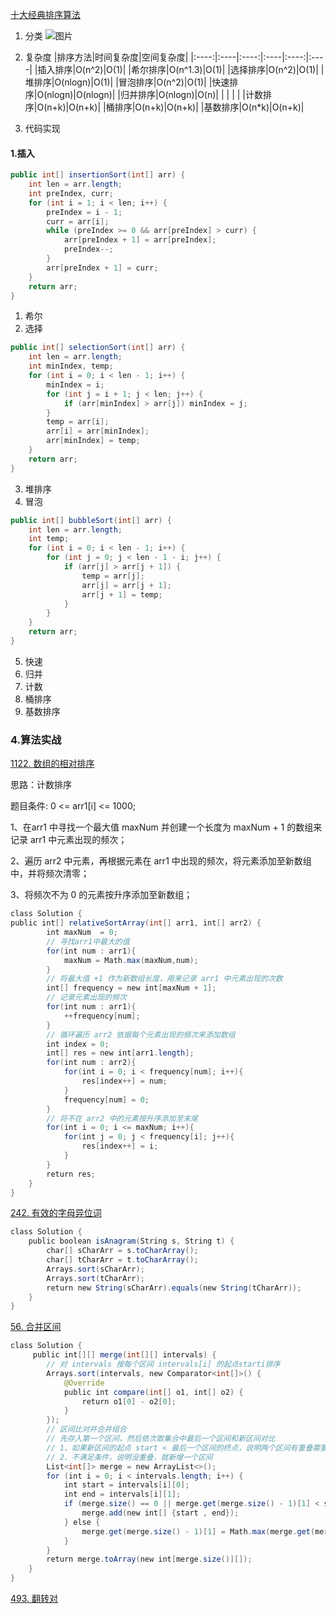 [十大经典排序算法](https://www.cnblogs.com/onepixel/p/7674659.html)

1. 分类
![图片](https://uploader.shimo.im/f/Qy9FJ3sFCdCDEaKn.png!thumbnail?fileGuid=VDdrDXQcVpRTRDvc)
2. 复杂度
|排序方法|时间复杂度|空间复杂度|
|:----:|:----|:----:|:----|:----:|:----|
|插入排序|O(n^2)|O(1)|
|希尔排序|O(n^1.3)|O(1)|
|选择排序|O(n^2)|O(1)|
|堆排序|O(nlogn)|O(1)|
|冒泡排序|O(n^2)|O(1)|
|快速排序|O(nlogn)|O(nlogn)|
|归并排序|O(nlogn)|O(n)|
|    |    |    |
|计数排序|O(n+k)|O(n+k)|
|桶排序|O(n+k)|O(n+k)|
|基数排序|O(n*k)|O(n+k)|

3. 代码实现
#### 1.插入

```java
public int[] insertionSort(int[] arr) {
    int len = arr.length;
    int preIndex, curr;
    for (int i = 1; i < len; i++) {
        preIndex = i - 1;
        curr = arr[i];
        while (preIndex >= 0 && arr[preIndex] > curr) {
            arr[preIndex + 1] = arr[preIndex];
            preIndex--;
        }
        arr[preIndex + 1] = curr;
    }
    return arr;
}
```
1. 希尔
2. 选择
```java
public int[] selectionSort(int[] arr) {
    int len = arr.length;
    int minIndex, temp;
    for (int i = 0; i < len - 1; i++) {
        minIndex = i;
        for (int j = i + 1; j < len; j++) {
            if (arr[minIndex] > arr[j]) minIndex = j;
        }
        temp = arr[i];
        arr[i] = arr[minIndex];
        arr[minIndex] = temp;
    }
    return arr;
}
```
3. 堆排序
4. 冒泡
```java
public int[] bubbleSort(int[] arr) {
    int len = arr.length;
    int temp;
    for (int i = 0; i < len - 1; i++) {
        for (int j = 0; j < len - 1 - i; j++) {
            if (arr[j] > arr[j + 1]) {
                temp = arr[j];
                arr[j] = arr[j + 1];
                arr[j + 1] = temp;
            }
        }
    }
    return arr;
}
```
5. 快速
6. 归并
7. 计数
8. 桶排序
9. 基数排序
### 4.算法实战

[1122. 数组的相对排序](https://leetcode-cn.com/problems/relative-sort-array/)

思路：计数排序

题目条件: 0 <= arr1[i] <= 1000;

1、在arr1 中寻找一个最大值 maxNum 并创建一个长度为 maxNum + 1 的数组来记录 arr1 中元素出现的频次；

2、遍历 arr2 中元素，再根据元素在 arr1 中出现的频次，将元素添加至新数组中，并将频次清零；

3、将频次不为 0 的元素按升序添加至新数组；

```java
class Solution {
public int[] relativeSortArray(int[] arr1, int[] arr2) {
        int maxNum  = 0;
        // 寻找arr1中最大的值
        for(int num : arr1){
            maxNum = Math.max(maxNum,num);
        }
        // 将最大值 +1 作为新数组长度，用来记录 arr1 中元素出现的次数
        int[] frequency = new int[maxNum + 1];
        // 记录元素出现的频次
        for(int num : arr1){
            ++frequency[num];
        }
        // 循环遍历 arr2 依据每个元素出现的频次来添加数组
        int index = 0;
        int[] res = new int[arr1.length];
        for(int num : arr2){
            for(int i = 0; i < frequency[num]; i++){
                res[index++] = num;
            }
            frequency[num] = 0;
        }
        // 将不在 arr2 中的元素按升序添加至末尾
        for(int i = 0; i <= maxNum; i++){
            for(int j = 0; j < frequency[i]; j++){
                res[index++] = i;
            }
        }
        return res;
    }
}
```
[242. 有效的字母异位词](https://leetcode-cn.com/problems/valid-anagram/)
```java
class Solution {
    public boolean isAnagram(String s, String t) {
        char[] sCharArr = s.toCharArray();
        char[] tCharArr = t.toCharArray();
        Arrays.sort(sCharArr);
        Arrays.sort(tCharArr);
        return new String(sCharArr).equals(new String(tCharArr));
    }
}
```
[56. 合并区间](https://leetcode-cn.com/problems/merge-intervals/)
```java
class Solution {
     public int[][] merge(int[][] intervals) {
        // 对 intervals 按每个区间 intervals[i] 的起点starti排序
        Arrays.sort(intervals, new Comparator<int[]>() {
            @Override
            public int compare(int[] o1, int[] o2) {
                return o1[0] - o2[0];
            }
        });
        // 区间比对并合并组合
        // 先存入第一个区间，然后依次取集合中最后一个区间和新区间对比
        // 1、如果新区间的起点 start < 最后一个区间的终点，说明两个区间有重叠需要重组合并，然后对比新区间和已有区间的终点值 end ，取相对大的值为新区间 end 值
        // 2、不满足条件，说明没重叠，就新增一个区间
        List<int[]> merge = new ArrayList<>();
        for (int i = 0; i < intervals.length; i++) {
            int start = intervals[i][0];
            int end = intervals[i][1];
            if (merge.size() == 0 || merge.get(merge.size() - 1)[1] < start) {
                merge.add(new int[] {start , end});
            } else {
                merge.get(merge.size() - 1)[1] = Math.max(merge.get(merge.size() - 1)[1], end);
            }
        }
        return merge.toArray(new int[merge.size()][]);
    }
}
```
[493. 翻转对](https://leetcode-cn.com/problems/reverse-pairs/)
